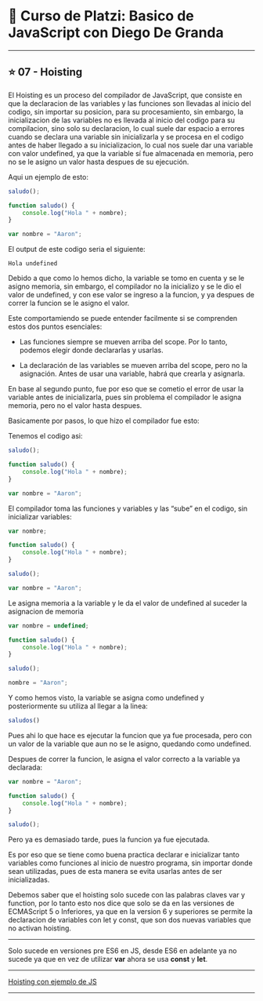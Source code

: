 # :book: Curso de Platzi: Basico de JavaScript con Diego De Granda

---

## :star: 07 - Hoisting


El Hoisting es un proceso del compilador de JavaScript, que consiste en que la declaracion de las variables y las funciones son llevadas al inicio del codigo, sin importar su posicion, para su procesamiento, sin embargo, la inicializacion de las variables no es llevada al inicio del codigo para su compilacion, sino solo su declaracion, lo cual suele dar espacio a errores cuando se declara una variable sin inicializarla y se procesa en el codigo antes de haber llegado a su inicializacion, lo cual nos suele dar una variable con valor undefined, ya que la variable sí fue almacenada en memoria, pero no se le asigno un valor hasta despues de su ejecución.

Aqui un ejemplo de esto:

```JavaScript
saludo();

function saludo() {
    console.log("Hola " + nombre);
}

var nombre = "Aaron";
```

El output de este codigo seria el siguiente:

```Hola undefined```

Debido a que como lo hemos dicho, la variable se tomo en cuenta y se le asigno memoria, sin embargo, el compilador no la inicializo y se le dio el valor de undefined, y con ese valor se ingreso a la funcion, y ya despues de correr la funcion se le asigno el valor.

Este comportamiendo se puede entender facilmente si se comprenden estos dos puntos esenciales:

- Las funciones siempre se mueven arriba del scope. Por lo tanto, podemos elegir donde declararlas y usarlas.

- La declaración de las variables se mueven arriba del scope, pero no la asignación. Antes de usar una variable, habrá que crearla y asignarla.

En base al segundo punto, fue por eso que se cometio el error de usar la variable antes de inicializarla, pues sin problema el compilador le asigna memoria, pero no el valor hasta despues.

Basicamente por pasos, lo que hizo el compilador fue esto:

Tenemos el codigo asi:

```JavaScript
saludo();

function saludo() {
    console.log("Hola " + nombre);
}

var nombre = "Aaron";
```

El compilador toma las funciones y variables y las “sube” en el codigo, sin inicializar variables:

```JavaScript
var nombre;

function saludo() {
    console.log("Hola " + nombre);
}

saludo();

var nombre = "Aaron";
```

Le asigna memoria a la variable y le da el valor de undefined al suceder la asignacion de memoria

```JavaScript
var nombre = undefined;

function saludo() {
    console.log("Hola " + nombre);
}

saludo();

nombre = "Aaron";
```

Y como hemos visto, la variable se asigna como undefined y posteriormente su utiliza al llegar a la linea:

```JavaScript
saludos()
```

Pues ahi lo que hace es ejecutar la funcion que ya fue procesada, pero con un valor de la variable que aun no se le asigno, quedando como undefined.

Despues de correr la funcion, le asigna el valor correcto a la variable ya declarada:

```JavaScript
var nombre = "Aaron";

function saludo() {
    console.log("Hola " + nombre);
}

saludo();
```

Pero ya es demasiado tarde, pues la funcion ya fue ejecutada.

Es por eso que se tiene como buena practica declarar e inicializar tanto variables como funciones al inicio de nuestro programa, sin importar donde sean utilizadas, pues de esta manera se evita usarlas antes de ser inicializadas.

Debemos saber que el hoisting solo sucede con las palabras claves var y function, por lo tanto esto nos dice que solo se da en las versiones de ECMAScript 5 o Inferiores, ya que en la version 6 y superiores se permite la declaracion de variables con let y const, que son dos nuevas variables que no activan hoisting.

---

Solo sucede en versiones pre ES6 en JS, desde ES6 en adelante ya no sucede ya que en vez de utilizar **var** ahora se usa **const** y **let**.

---

 [Hoisting con ejemplo de JS](https://github.com/eugenia1984/curso_platzi_basico_js_diego_de_granda/tree/main/07_hoisting/hoisting.js)

 ---